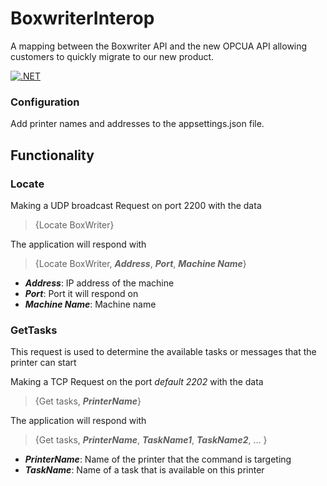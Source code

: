 # BoxwriterInterop
A mapping between the Boxwriter API and the new OPCUA API allowing customers to quickly migrate to our new product.

[![.NET](https://github.com/ITWDiagraph/BoxwriterInterop/actions/workflows/dotnet.yml/badge.svg?branch=main)](https://github.com/ITWDiagraph/BoxwriterInterop/actions/workflows/dotnet.yml)

### Configuration
Add printer names and addresses to the appsettings.json file.

## Functionality
### Locate
Making a UDP broadcast Request on port 2200 with the data
>{Locate BoxWriter}

The application will respond with
>{Locate BoxWriter, **_Address_**, **_Port_**, **_Machine Name_**}
- **_Address_**: IP address of the machine
- **_Port_**: Port it will respond on
- **_Machine Name_**: Machine name

### GetTasks
This request is used to determine the available tasks or messages that the printer can start

Making a TCP Request on the port *default 2202* with the data
> {Get tasks, **_PrinterName_**}

The application will respond with
> {Get tasks, **_PrinterName_**, **_TaskName1_**, **_TaskName2_**, ... }
- **_PrinterName_**: Name of the printer that the command is targeting
- **_TaskName_**: Name of a task that is available on this printer



